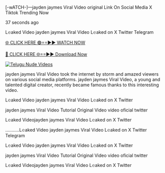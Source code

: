 [-wATCH-]—jayden jaymes Viral Video original Link On Social Media X Tiktok Trending Now



37 seconds ago

L𝚎aked Video jayden jaymes Viral Video L𝚎aked on X Twitter Telegram

[🌐 CLICK HERE 🟢==►► WATCH NOW](https://viral-xone.blogspot.com/2025/01/valovideo.html)

[🔴 CLICK HERE 🌐==►► Download Now](https://viral-xone.blogspot.com/2025/01/valovideo.html)

[![Telugu Nude Videos](https://i.imgur.com/dJHk4Zq.gif)](https://viral-xone.blogspot.com/2025/01/valovideo.html)

jayden jaymes Viral Video took the internet by storm and amazed viewers on various social media platforms. jayden jaymes Viral Video, a young and talented digital creator, recently became famous thanks to this interesting video.

L𝚎aked Video jayden jaymes Viral Video L𝚎aked on X Twitter

jayden jaymes Viral Video Tutorial Original Video video oficial twitter

L𝚎aked Videojayden jaymes Viral Video L𝚎aked on X Twitter

...........L𝚎aked Video jayden jaymes Viral Video L𝚎aked on X Twitter Telegram

L𝚎aked Video jayden jaymes Viral Video L𝚎aked on X Twitter

jayden jaymes Viral Video Tutorial Original Video video oficial twitter

L𝚎aked Videojayden jaymes Viral Video L𝚎aked on X Twitter